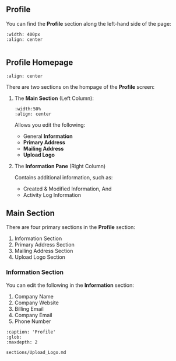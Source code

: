 ## Profile



You can find the **Profile** section along the left-hand side of the page:


```{figure} ../_static/solo_app/Profile/profile-location.png
:width: 400px
:align: center
```



```{include} ../QuickTips/TogglePrimarySidebar.md
```


## Profile Homepage


```{figure} ../_static/solo_app/Profile/profile-hompage.png
:align: center
```

There are two sections on the hompage of the **Profile** screen:


1. The **Main Section** (Left Column):

   ```{figure} ../_static/solo_app/Profile/main-section.png
   :width:50%
   :align: center
   ```

   
   Allows you edit the following:

   - General **Information** 
   - **Primary Address** 
   - **Mailing Address**
   - **Upload Logo**
   



2. The **Information Pane** (Right Column)

   Contains additional information, such as:

   - Created & Modified Information, And
   - Activity Log Information
  
 



## Main Section


There are four primary sections in the **Profile** section:


1. Information Section
2. Primary Address Section
3. Mailing Address Section
4. Upload Logo Section





### Information Section

You can edit the following in the **Information** section:

1. Company Name
2. Company Website
3. Billing Email
4. Company Email
5. Phone Number






```{toctree}
:caption: 'Profile'
:glob:
:maxdepth: 2

sections/Upload_Logo.md
```